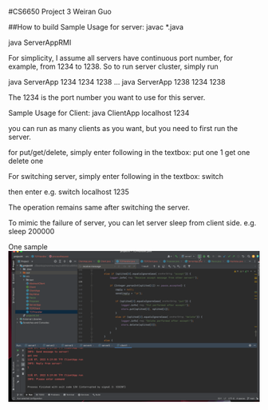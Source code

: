 #CS6650 Project 3
Weiran Guo

##How to build
Sample Usage for server:
javac *.java

java ServerAppRMI <port number> <start port> <end port>

For simplicity, I assume all servers have continuous port number, for example,
from 1234 to 1238. So to run server cluster, simply run

java ServerApp 1234 1234 1238
...
java ServerApp 1238 1234 1238

The 1234 is the port number you want to use for this server.

Sample Usage for Client:
java ClientApp localhost 1234

you can run as many clients as you want, but you need to first run the server.

for put/get/delete, simply enter following in the textbox:
put one 1
get one
delete one

For switching server, simply enter following in the textbox:
switch

then enter
<ip> <port>
e.g.
switch
localhost 1235

The operation remains same after switching the server.


To mimic the failure of server, you can let server sleep from client side.
e.g.
sleep 200000

One sample
![Alt Text](https://github.com/panunburn/cs6650/blob/main/project4/src/sample%20run.gif)
